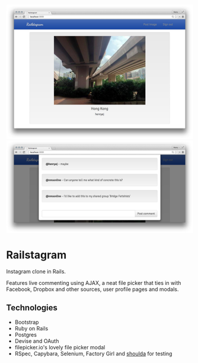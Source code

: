 ![Screenshot - main page](screenshot1.jpg)
![Screenshot - comments](screenshot2.jpg)

# Railstagram

Instagram clone in Rails.

Features live commenting using AJAX, a neat file picker that ties in with Facebook, Dropbox and other sources, user profile pages and modals.

## Technologies

* Bootstrap
* Ruby on Rails
* Postgres
* Devise and OAuth
* filepicker.io's lovely file picker modal
* RSpec, Capybara, Selenium, Factory Girl and [shoulda](https://github.com/thoughtbot/shoulda) for testing
